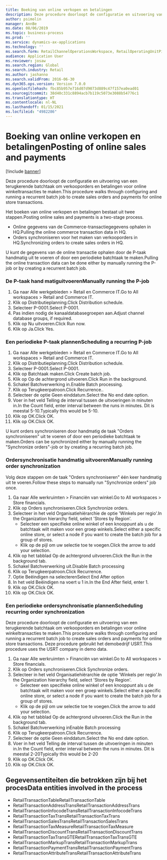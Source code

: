 ```yaml
---
title: Boeking van online verkopen en betalingen
description: Deze procedure doorloopt de configuratie en uitvoering van een terugkerende batchtaak om verkooporders en betalingen voor online winkeltransacties te maken.
author: psimolin
manager: AnnBe
ms.date: 08/06/2019
ms.topic: business-process
ms.prod: ''
ms.service: dynamics-ax-applications
ms.technology: ''
ms.search.form: RetailChannelOperationsWorkspace, RetailOperatingUnitPicker, SysRecurrence
audience: Application User
ms.reviewer: josaw
ms.search.region: Global
ms.search.industry: Retail
ms.author: jashanno
ms.search.validFrom: 2016-06-30
ms.dyn365.ops.version: Version 7.0.0
ms.openlocfilehash: fbc85b957e716d07d9073d889c47f157ea0ead01
ms.sourcegitcommit: 38d40c331c8894acb7b119c5073e3088b54776c1
ms.translationtype: HT
ms.contentlocale: nl-NL
ms.lasthandoff: 01/15/2021
ms.locfileid: "4982286"
---
```

# <a name="posting-of-online-sales-and-payments"></a><span data-ttu-id="0bcf7-103">Boeking van online verkopen en betalingen</span><span class="sxs-lookup"><span data-stu-id="0bcf7-103">Posting of online sales and payments</span></span>

[!include [banner](../includes/banner.md)]

<span data-ttu-id="0bcf7-104">Deze procedure doorloopt de configuratie en uitvoering van een terugkerende batchtaak om verkooporders en betalingen voor online winkeltransacties te maken.</span><span class="sxs-lookup"><span data-stu-id="0bcf7-104">This procedure walks through configuring and running a recurrent batch job to create sales orders and payments for online store transactions.</span></span>

<span data-ttu-id="0bcf7-105">Het boeken van online verkopen en betalingen bestaat uit twee stappen.</span><span class="sxs-lookup"><span data-stu-id="0bcf7-105">Posting online sales and payments is a two-stage process.</span></span>

- <span data-ttu-id="0bcf7-106">Online gegevens van de Commerce-transactiegegevens ophalen in HQ.</span><span class="sxs-lookup"><span data-stu-id="0bcf7-106">Pulling the online commerce transaction data in HQ.</span></span>
- <span data-ttu-id="0bcf7-107">Orders synchroniseren voor het maken van verkooporders in HQ.</span><span class="sxs-lookup"><span data-stu-id="0bcf7-107">Synchronizing orders to create sales orders in HQ.</span></span>

<span data-ttu-id="0bcf7-108">U kunt de gegevens van de online transactie ophalen door de P-taak handmatig uit te voeren of door een periodieke batchtaak te maken.</span><span class="sxs-lookup"><span data-stu-id="0bcf7-108">Pulling the online transaction data can be done either by manually running the P-job or by creating a recurrent batch job.</span></span>

### <a name="manually-running-the-p-job"></a><span data-ttu-id="0bcf7-109">De P-taak hand matiguitvoeren</span><span class="sxs-lookup"><span data-stu-id="0bcf7-109">Manually running the P-job</span></span>

1. <span data-ttu-id="0bcf7-110">Ga naar Alle werkgebieden > Retail en Commerce IT.</span><span class="sxs-lookup"><span data-stu-id="0bcf7-110">Go to All workspaces > Retail and Commerce IT.</span></span>
2. <span data-ttu-id="0bcf7-111">Klik op Distributieplanning.</span><span class="sxs-lookup"><span data-stu-id="0bcf7-111">Click Distribution schedule.</span></span>
3. <span data-ttu-id="0bcf7-112">Selecteer P-0001.</span><span class="sxs-lookup"><span data-stu-id="0bcf7-112">Select P-0001.</span></span>
4. <span data-ttu-id="0bcf7-113">Pas indien nodig de kanaaldatabasegroepen aan.</span><span class="sxs-lookup"><span data-stu-id="0bcf7-113">Adjust channel database groups, if required.</span></span>
5. <span data-ttu-id="0bcf7-114">Klik op Nu uitvoeren.</span><span class="sxs-lookup"><span data-stu-id="0bcf7-114">Click Run now.</span></span>
6. <span data-ttu-id="0bcf7-115">Klik op Ja.</span><span class="sxs-lookup"><span data-stu-id="0bcf7-115">Click Yes.</span></span>

### <a name="scheduling-a-recurring-p-job"></a><span data-ttu-id="0bcf7-116">Een periodieke P-taak plannen</span><span class="sxs-lookup"><span data-stu-id="0bcf7-116">Scheduling a recurring P-job</span></span>

1. <span data-ttu-id="0bcf7-117">Ga naar Alle werkgebieden > Retail en Commerce IT.</span><span class="sxs-lookup"><span data-stu-id="0bcf7-117">Go to All workspaces > Retail and Commerce IT.</span></span>
2. <span data-ttu-id="0bcf7-118">Klik op Distributieplanning.</span><span class="sxs-lookup"><span data-stu-id="0bcf7-118">Click Distribution schedule.</span></span>
3. <span data-ttu-id="0bcf7-119">Selecteer P-0001.</span><span class="sxs-lookup"><span data-stu-id="0bcf7-119">Select P-0001.</span></span>
4. <span data-ttu-id="0bcf7-120">Klik op Batchtaak maken.</span><span class="sxs-lookup"><span data-stu-id="0bcf7-120">Click Create batch job.</span></span>
5. <span data-ttu-id="0bcf7-121">Klik op Op de achtergrond uitvoeren.</span><span class="sxs-lookup"><span data-stu-id="0bcf7-121">Click Run in the background.</span></span>
5. <span data-ttu-id="0bcf7-122">Schakel Batchverwerking in.</span><span class="sxs-lookup"><span data-stu-id="0bcf7-122">Enable Batch processing.</span></span>
6. <span data-ttu-id="0bcf7-123">Klik op Terugkeerpatroon.</span><span class="sxs-lookup"><span data-stu-id="0bcf7-123">Click Recurrence..</span></span>
7. <span data-ttu-id="0bcf7-124">Selecteer de optie Geen einddatum.</span><span class="sxs-lookup"><span data-stu-id="0bcf7-124">Select the No end date option.</span></span>
8. <span data-ttu-id="0bcf7-125">Voer in het veld Telling de interval tussen de uitvoeringen in minuten in.</span><span class="sxs-lookup"><span data-stu-id="0bcf7-125">In the Count field, enter interval between the runs in minutes.</span></span> <span data-ttu-id="0bcf7-126">Dit is meestal 5-10.</span><span class="sxs-lookup"><span data-stu-id="0bcf7-126">Typically this would be 5-10.</span></span>
9. <span data-ttu-id="0bcf7-127">Klik op OK.</span><span class="sxs-lookup"><span data-stu-id="0bcf7-127">Click OK.</span></span>
10. <span data-ttu-id="0bcf7-128">Klik op OK.</span><span class="sxs-lookup"><span data-stu-id="0bcf7-128">Click OK.</span></span>

<span data-ttu-id="0bcf7-129">U kunt orders synchroniseren door handmatig de taak "Orders synchroniseren" uit te voeren of door een periodieke batchtaak te maken.</span><span class="sxs-lookup"><span data-stu-id="0bcf7-129">Orders can be synchronized either by manually running the "Synchronize orders"-job or by creating a recurring batch job.</span></span>

### <a name="manually-running-order-synchronization"></a><span data-ttu-id="0bcf7-130">Ordersynchronisatie handmatig uitvoeren</span><span class="sxs-lookup"><span data-stu-id="0bcf7-130">Manually running order synchronization</span></span> 

<span data-ttu-id="0bcf7-131">Volg deze stappen om de taak "Orders synchroniseren" één keer handmatig uit te voeren.</span><span class="sxs-lookup"><span data-stu-id="0bcf7-131">Follow these steps to manually run "Synchronize orders" job once.</span></span>

1. <span data-ttu-id="0bcf7-132">Ga naar Alle werkruimten > Financiën van winkel.</span><span class="sxs-lookup"><span data-stu-id="0bcf7-132">Go to All workspaces > Store financials.</span></span>
2. <span data-ttu-id="0bcf7-133">Klik op Orders synchroniseren.</span><span class="sxs-lookup"><span data-stu-id="0bcf7-133">Click Synchronize orders.</span></span>
3. <span data-ttu-id="0bcf7-134">Selecteer in het veld Organisatiehiërarchie de optie 'Winkels per regio'.</span><span class="sxs-lookup"><span data-stu-id="0bcf7-134">In the Organization hierarchy field, select 'Stores by Region'.</span></span>
    * <span data-ttu-id="0bcf7-135">Selecteer een specifieke online winkel of een knooppunt als u de batchtaak wilt maken voor een groep winkels.</span><span class="sxs-lookup"><span data-stu-id="0bcf7-135">Select either a specific online store, or select a node if you want to create the batch job for a group of stores.</span></span>  
    * <span data-ttu-id="0bcf7-136">Klik op de pijl om uw selectie toe te voegen.</span><span class="sxs-lookup"><span data-stu-id="0bcf7-136">Click the arrow to add your selection.</span></span>  
4. <span data-ttu-id="0bcf7-137">Klik op het tabblad Op de achtergrond uitvoeren.</span><span class="sxs-lookup"><span data-stu-id="0bcf7-137">Click the Run in the background tab.</span></span>
5. <span data-ttu-id="0bcf7-138">Schakel Batchverwerking uit.</span><span class="sxs-lookup"><span data-stu-id="0bcf7-138">Disable Batch processing</span></span>
6. <span data-ttu-id="0bcf7-139">Klik op Terugkeerpatroon.</span><span class="sxs-lookup"><span data-stu-id="0bcf7-139">Click Recurrence.</span></span>
7. <span data-ttu-id="0bcf7-140">Optie Beëindigen na selecteren</span><span class="sxs-lookup"><span data-stu-id="0bcf7-140">Select End After option</span></span>
8. <span data-ttu-id="0bcf7-141">In het veld Beëindigen na voert u 1 in.</span><span class="sxs-lookup"><span data-stu-id="0bcf7-141">In the End After field, enter 1.</span></span>
9. <span data-ttu-id="0bcf7-142">Klik op OK.</span><span class="sxs-lookup"><span data-stu-id="0bcf7-142">Click OK.</span></span>
10. <span data-ttu-id="0bcf7-143">Klik op OK.</span><span class="sxs-lookup"><span data-stu-id="0bcf7-143">Click OK.</span></span>

### <a name="scheduling-recurring-order-synchronization"></a><span data-ttu-id="0bcf7-144">Een periodieke ordersynchronisatie plannen</span><span class="sxs-lookup"><span data-stu-id="0bcf7-144">Scheduling recurring order synchronization</span></span>

<span data-ttu-id="0bcf7-145">Deze procedure doorloopt de configuratie en uitvoering van een terugkerende batchtaak om verkooporders en betalingen voor online winkeltransacties te maken.</span><span class="sxs-lookup"><span data-stu-id="0bcf7-145">This procedure walks through configuring and running a recurrent batch job to create sales orders and payments for online store transactions.</span></span> <span data-ttu-id="0bcf7-146">Deze procedure gebruikt het demobedrijf USRT.</span><span class="sxs-lookup"><span data-stu-id="0bcf7-146">This procedure uses the USRT company in demo data.</span></span>

1. <span data-ttu-id="0bcf7-147">Ga naar Alle werkruimten > Financiën van winkel.</span><span class="sxs-lookup"><span data-stu-id="0bcf7-147">Go to All workspaces > Store financials.</span></span>
2. <span data-ttu-id="0bcf7-148">Klik op Orders synchroniseren.</span><span class="sxs-lookup"><span data-stu-id="0bcf7-148">Click Synchronize orders.</span></span>
3. <span data-ttu-id="0bcf7-149">Selecteer in het veld Organisatiehiërarchie de optie 'Winkels per regio'.</span><span class="sxs-lookup"><span data-stu-id="0bcf7-149">In the Organization hierarchy field, select 'Stores by Region'.</span></span>
    * <span data-ttu-id="0bcf7-150">Selecteer een specifieke online winkel of een knooppunt als u de batchtaak wilt maken voor een groep winkels.</span><span class="sxs-lookup"><span data-stu-id="0bcf7-150">Select either a specific online store, or select a node if you want to create the batch job for a group of stores.</span></span>  
    * <span data-ttu-id="0bcf7-151">Klik op de pijl om uw selectie toe te voegen.</span><span class="sxs-lookup"><span data-stu-id="0bcf7-151">Click the arrow to add your selection.</span></span>  
4. <span data-ttu-id="0bcf7-152">Klik op het tabblad Op de achtergrond uitvoeren.</span><span class="sxs-lookup"><span data-stu-id="0bcf7-152">Click the Run in the background tab.</span></span>
5. <span data-ttu-id="0bcf7-153">Schakel Batchverwerking in</span><span class="sxs-lookup"><span data-stu-id="0bcf7-153">Enable Batch processing</span></span>
6. <span data-ttu-id="0bcf7-154">Klik op Terugkeerpatroon.</span><span class="sxs-lookup"><span data-stu-id="0bcf7-154">Click Recurrence.</span></span>
7. <span data-ttu-id="0bcf7-155">Selecteer de optie Geen einddatum.</span><span class="sxs-lookup"><span data-stu-id="0bcf7-155">Select the No end date option.</span></span>
8. <span data-ttu-id="0bcf7-156">Voer in het veld Telling de interval tussen de uitvoeringen in minuten in.</span><span class="sxs-lookup"><span data-stu-id="0bcf7-156">In the Count field, enter interval between the runs in minutes.</span></span> <span data-ttu-id="0bcf7-157">Dit is meestal 2-20</span><span class="sxs-lookup"><span data-stu-id="0bcf7-157">Typically this would be 2-20</span></span>
9. <span data-ttu-id="0bcf7-158">Klik op OK.</span><span class="sxs-lookup"><span data-stu-id="0bcf7-158">Click OK.</span></span>
10. <span data-ttu-id="0bcf7-159">Klik op OK.</span><span class="sxs-lookup"><span data-stu-id="0bcf7-159">Click OK.</span></span>

## <a name="data-entities-involved-in-the-process"></a><span data-ttu-id="0bcf7-160">Gegevensentiteiten die betrokken zijn bij het proces</span><span class="sxs-lookup"><span data-stu-id="0bcf7-160">Data entities involved in the process</span></span>

- <span data-ttu-id="0bcf7-161">RetailTransactionTable</span><span class="sxs-lookup"><span data-stu-id="0bcf7-161">RetailTransactionTable</span></span>
- <span data-ttu-id="0bcf7-162">RetailTransactionAddressTrans</span><span class="sxs-lookup"><span data-stu-id="0bcf7-162">RetailTransactionAddressTrans</span></span>
- <span data-ttu-id="0bcf7-163">RetailTransactionInfocodeTrans</span><span class="sxs-lookup"><span data-stu-id="0bcf7-163">RetailTransactionInfocodeTrans</span></span>
- <span data-ttu-id="0bcf7-164">RetailTransactionTaxTrans</span><span class="sxs-lookup"><span data-stu-id="0bcf7-164">RetailTransactionTaxTrans</span></span>
- <span data-ttu-id="0bcf7-165">RetailTransactionSalesTrans</span><span class="sxs-lookup"><span data-stu-id="0bcf7-165">RetailTransactionSalesTrans</span></span>
- <span data-ttu-id="0bcf7-166">RetailTransactionTaxMeasure</span><span class="sxs-lookup"><span data-stu-id="0bcf7-166">RetailTransactionTaxMeasure</span></span>
- <span data-ttu-id="0bcf7-167">RetailTransactionDiscountTrans</span><span class="sxs-lookup"><span data-stu-id="0bcf7-167">RetailTransactionDiscountTrans</span></span>
- <span data-ttu-id="0bcf7-168">RetailTransactionTaxTransGTE</span><span class="sxs-lookup"><span data-stu-id="0bcf7-168">RetailTransactionTaxTransGTE</span></span>
- <span data-ttu-id="0bcf7-169">RetailTransactionMarkupTrans</span><span class="sxs-lookup"><span data-stu-id="0bcf7-169">RetailTransactionMarkupTrans</span></span>
- <span data-ttu-id="0bcf7-170">RetailTransactionPaymentTrans</span><span class="sxs-lookup"><span data-stu-id="0bcf7-170">RetailTransactionPaymentTrans</span></span>
- <span data-ttu-id="0bcf7-171">RetailTransactionAttributeTrans</span><span class="sxs-lookup"><span data-stu-id="0bcf7-171">RetailTransactionAttributeTrans</span></span>
